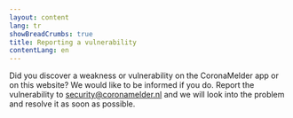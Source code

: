 ```yaml
---
layout: content
lang: tr
showBreadCrumbs: true
title: Reporting a vulnerability
contentLang: en
---
```



Did you discover a weakness or vulnerability on the CoronaMelder app or on this website? We would like to be informed if you do. Report the vulnerability to [security@coronamelder.nl](mailto:security@coronamelder.nl) and we will look into the problem and resolve it as soon as possible.
